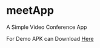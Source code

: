 # meetApp

A Simple Video Conference App

For Demo APK can Download [Here](https://www.dropbox.com/s/4cf115x585ku8zq/MeetApp.apk?dl=0)
